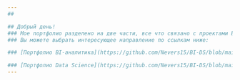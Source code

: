 ```yaml
---
##

## Добрый день! 
### Мое портфолио разделено на две части, все что связано с проектами BI-аналитики и все что связано с Data Science проектами. 
### Вы можете выбрать интересующее направление по ссылкам ниже:

### [Портфолио BI-аналитика](https://github.com/Nevers15/BI-DS/blob/main)

### [Портфолио Data Science](https://github.com/Nevers15/BI-DS/blob/main)
---
```

